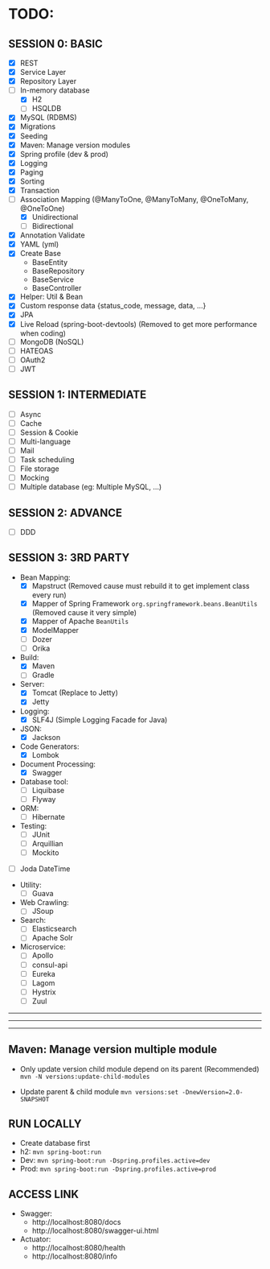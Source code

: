 # TODO:

## SESSION 0: BASIC
- [x] REST
- [x] Service Layer
- [x] Repository Layer
- [ ] In-memory database
  + [x] H2
  + [ ] HSQLDB
- [x] MySQL (RDBMS)
- [x] Migrations
- [x] Seeding
- [x] Maven: Manage version modules
- [x] Spring profile (dev & prod)
- [x] Logging
- [x] Paging
- [x] Sorting
- [x] Transaction
- [ ] Association Mapping (@ManyToOne, @ManyToMany, @OneToMany, @OneToOne)
  + [x] Unidirectional
  + [ ] Bidirectional
- [x] Annotation Validate
- [x] YAML (yml)
- [x] Create Base
  + BaseEntity
  + BaseRepository
  + BaseService
  + BaseController
- [x] Helper: Util & Bean
- [x] Custom response data {status_code, message, data, ...}
- [x] JPA
- [x] Live Reload (spring-boot-devtools) (Removed to get more performance when coding)
- [ ] MongoDB (NoSQL)
- [ ] HATEOAS
- [ ] OAuth2
- [ ] JWT

## SESSION 1: INTERMEDIATE
- [ ] Async
- [ ] Cache
- [ ] Session & Cookie
- [ ] Multi-language
- [ ] Mail
- [ ] Task scheduling
- [ ] File storage
- [ ] Mocking
- [ ] Multiple database (eg: Multiple MySQL, ...)

## SESSION 2: ADVANCE
- [ ] DDD

## SESSION 3: 3RD PARTY
- Bean Mapping:
  + [x] Mapstruct (Removed cause must rebuild it to get implement class every run) 
  + [x] Mapper of Spring Framework `org.springframework.beans.BeanUtils` (Removed cause it very simple)
  + [x] Mapper of Apache `BeanUtils` 
  + [x] ModelMapper
  + [ ] Dozer
  + [ ] Orika

- Build:
  + [x] Maven
  + [ ] Gradle 

- Server:
  + [x] Tomcat (Replace to Jetty)
  + [x] Jetty
 
- Logging:
  + [x] SLF4J (Simple Logging Facade for Java)
  
- JSON:
  + [x] Jackson

- Code Generators:
  + [x] Lombok

- Document Processing:
  + [x] Swagger

- Database tool:
  + [ ] Liquibase
  + [ ] Flyway

- ORM:
  + [ ] Hibernate

- Testing:
  + [ ] JUnit
  + [ ] Arquillian
  + [ ] Mockito

- [ ] Joda DateTime

- Utility:
  + [ ] Guava

- Web Crawling:
  + [ ] JSoup

- Search:
  + [ ] Elasticsearch
  + [ ] Apache Solr

- Microservice:
  + [ ] Apollo
  + [ ] consul-api
  + [ ] Eureka
  + [ ] Lagom
  + [ ] Hystrix 
  + [ ] Zuul  
  
---
***
___

## Maven: Manage version multiple module
- Only update version child module depend on its parent (Recommended)
```mvn -N versions:update-child-modules```

- Update parent & child module
```mvn versions:set -DnewVersion=2.0-SNAPSHOT```

## RUN LOCALLY
- Create database first
- h2:  ```mvn spring-boot:run```
- Dev: ```mvn spring-boot:run -Dspring.profiles.active=dev```
- Prod: ```mvn spring-boot:run -Dspring.profiles.active=prod```

## ACCESS LINK
- Swagger:
  + http://localhost:8080/docs
  + http://localhost:8080/swagger-ui.html
- Actuator:
  + http://localhost:8080/health
  + http://localhost:8080/info